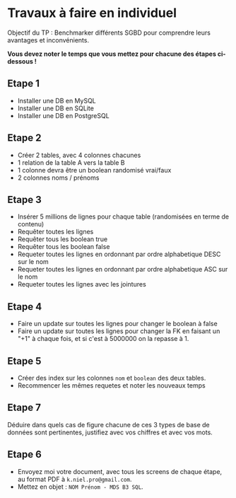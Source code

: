 # Travaux à faire en individuel

Objectif du TP : Benchmarker différents SGBD pour comprendre leurs avantages et inconvénients.

**Vous devez noter le temps que vous mettez pour chacune des étapes ci-dessous !**

## Etape 1

- Installer une DB en MySQL
- Installer une DB en SQLite
- Installer une DB en PostgreSQL

## Etape 2

- Créer 2 tables, avec 4 colonnes chacunes
- 1 relation de la table A vers la table B
- 1 colonne devra être un boolean randomisé vrai/faux
- 2 colonnes noms / prénoms

## Etape 3

- Insérer 5 millions de lignes pour chaque table (randomisées en terme de contenu)
- Requêter toutes les lignes 
- Requêter tous les boolean true
- Requêter tous les boolean false
- Requeter toutes les lignes en ordonnant par ordre alphabetique DESC sur le nom
- Requeter toutes les lignes en ordonnant par ordre alphabetique ASC sur le nom
- Requeter toutes les lignes avec les jointures

## Etape 4

- Faire un update sur toutes les lignes pour changer le boolean à false
- Faire un update sur toutes les lignes pour changer la FK en faisant un "+1" à chaque fois, et si c'est à 5000000 on la repasse à 1.

## Etape 5

- Créer des index sur les colonnes `nom` et `boolean` des deux tables.
- Recommencer les mêmes requetes et noter les nouveaux temps

## Etape 7 

Déduire dans quels cas de figure chacune de ces 3 types de base de données sont pertinentes, justifiez avec vos chiffres et avec vos mots.


## Etape 6

- Envoyez moi votre document, avec tous les screens de chaque étape, au format PDF à `k.niel.pro@gmail.com`.
- Mettez en objet : `NOM Prénom - MDS B3 SQL`.